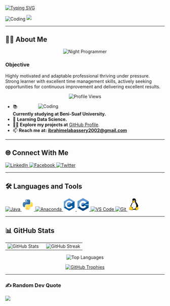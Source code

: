 [![Typing SVG](https://readme-typing-svg.herokuapp.com?duration=6500&color=abcdef&background=00000000&width=500&height=120&lines=++Hello!+I'm+Ibrahim+Abdelbasser+🌻)](https://git.io/typing-svg)

<img align="center" alt="Coding" width="300" src="https://www.funimada.com/assets/images/cards/big/hello-1.gif">

<a href="https://github.com/DenverCoder1/readme-typing-svg">
  <img src="https://readme-typing-svg.herokuapp.com?&font=IBM+Plex+Sans&color=abcdef&size=20&lines=Welcome+to+my+GitHub+Profile!;I'm+a+Computer+Science+Student" />
</a>

---

## 🙋‍♂️ About Me

<div align="center"> 
  <img src="https://w0.peakpx.com/wallpaper/872/549/HD-wallpaper-lance-concept-night-work-home-woker-working-at-night-programmer.jpg" alt="Night Programmer">
</div>

### Objective  
Highly motivated and adaptable professional thriving under pressure.  
Strong learner with excellent time management skills, actively seeking opportunities for continuous improvement and delivering excellent results.

<p align="center">
  <img src="https://komarev.com/ghpvc/?username=ibrahim3basser&label=Profile%20views&color=0e75b6&style=flat" alt="Profile Views" />
</p>

<img align="right" alt="Coding" width="400" src="https://repository-images.githubusercontent.com/462900780/0a10af70-6cbf-46df-9071-0ff586a3b1d6">

- 📚 **Currently studying at Beni-Suaf University.**  
- 🌱 **Learning Data Science.**  
- 👨‍💻 **Explore my projects at** [GitHub Profile](https://github.com/ibrahim3basser).  
- 📫 **Reach me at:** **ibrahimelabassery2002@gmail.com**  

---

## 🌐 Connect With Me  
<p align="left">
  <a href="https://www.linkedin.com/in/ibrahim-abdelbasser/" target="_blank">
    <img src="https://raw.githubusercontent.com/rahuldkjain/github-profile-readme-generator/master/src/images/icons/Social/linked-in-alt.svg" alt="LinkedIn" height="30" width="40" />
  </a>
  <a href="https://www.facebook.com/ebrahem.elabassery.5" target="_blank">
    <img src="https://raw.githubusercontent.com/rahuldkjain/github-profile-readme-generator/master/src/images/icons/Social/facebook.svg" alt="Facebook" height="30" width="40" />
  </a>
  <a href="https://twitter.com/ibrahim212200" target="_blank">
    <img src="https://raw.githubusercontent.com/rahuldkjain/github-profile-readme-generator/master/src/images/icons/Social/twitter.svg" alt="Twitter" height="30" width="40" />
  </a>
</p>

---

## 🛠️ Languages and Tools  
<p align="left">
  <a href="https://www.java.com/en/" target="_blank">
    <img src="https://www.vectorlogo.zone/logos/java/java-icon.svg" alt="Java" width="40" height="40" />
  </a>
  <a href="https://www.python.org" target="_blank">
    <img src="https://raw.githubusercontent.com/devicons/devicon/master/icons/python/python-original.svg" alt="Python" width="40" height="40" />
  </a>
  <a href="https://www.anaconda.com/" target="_blank">
    <img src="https://s4.aconvert.com/convert/p3r68-cdx67/affkv-tkh5t.svg" alt="Anaconda" width="40" height="40" />
  </a>
  <a href="https://www.cprogramming.com/" target="_blank">
    <img src="https://raw.githubusercontent.com/devicons/devicon/master/icons/c/c-original.svg" alt="C" width="40" height="40" />
  </a>
  <a href="https://www.w3schools.com/cpp/" target="_blank">
    <img src="https://raw.githubusercontent.com/devicons/devicon/master/icons/cplusplus/cplusplus-original.svg" alt="C++" width="40" height="40" />
  </a>
  <a href="https://code.visualstudio.com/" target="_blank">
    <img src="https://upload.wikimedia.org/wikipedia/commons/9/9a/Visual_Studio_Code_1.35_icon.svg" alt="VS Code" width="40" height="40" />
  </a>
  <a href="https://git-scm.com/" target="_blank">
    <img src="https://www.vectorlogo.zone/logos/git-scm/git-scm-icon.svg" alt="Git" width="40" height="40" />
  </a>
  <a href="https://www.linux.org/" target="_blank">
    <img src="https://raw.githubusercontent.com/devicons/devicon/master/icons/linux/linux-original.svg" alt="Linux" width="40" height="40" />
  </a>
</p>

---

## 📊 GitHub Stats  

<table>
  <tr>
    <td valign="top" width="50%">
      <img src="https://github-readme-stats.vercel.app/api?username=ibrahim3basser&show_icons=true&theme=dark" alt="GitHub Stats" />
    </td>
    <td valign="top" width="50%">
      <img src="https://github-readme-streak-stats.herokuapp.com/?user=ibrahim3basser&theme=dark" alt="GitHub Streak" />
    </td>
  </tr>
</table>

<p align="center">
  <img src="https://github-readme-stats.vercel.app/api/top-langs?username=ibrahim3basser&layout=compact&theme=dark" alt="Top Languages" />
</p>

<p align="center">
  <a href="https://github.com/ryo-ma/github-profile-trophy">
    <img src="https://github-profile-trophy.vercel.app/?username=ibrahim3basser&theme=dark" alt="GitHub Trophies" />
  </a>
</p>

---

### ✍️ Random Dev Quote  
![](https://quotes-github-readme.vercel.app/api?type=horizontal&theme=dark)
